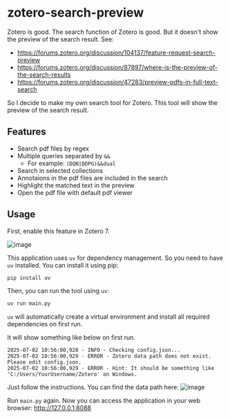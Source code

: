 # zotero-search-preview

Zotero is good. The search function of Zotero is good. But it doesn't show the preview of the search result. See:

- https://forums.zotero.org/discussion/104137/feature-request-search-preview
- https://forums.zotero.org/discussion/87897/where-is-the-preview-of-the-search-results
- https://forums.zotero.org/discussion/47283/preview-pdfs-in-full-text-search

So I decide to make my own search tool for Zotero. This tool will show the preview of the search result.

## Features
- Search pdf files by regex
- Multiple queries separated by `&&`
  - For example: `(DQN|DDPG)&&dual`
- Search in selected collections
- Annotaions in the pdf files are included in the search
- Highlight the matched text in the preview
- Open the pdf file with default pdf viewer

## Usage

First, enable this feature in Zotero 7.

![image](https://github.com/user-attachments/assets/353c1e66-a7cf-470a-8ab0-e414accc40a5)

This application uses `uv` for dependency management. So you need to have `uv` installed. You can install it using pip:

```bash
pip install uv
```

Then, you can run the tool using `uv`:

```bash
uv run main.py
```

`uv` will automatically create a virtual environment and install all required dependencies on first run.

It will show something like below on first run.
```
2025-07-02 10:56:00,928 - INFO - Checking config.json...
2025-07-02 10:56:00,929 - ERROR - Zotero data path does not exist. Please edit config.json.
2025-07-02 10:56:00,929 - ERROR - Hint: It should be something like 'C:/Users/YourUsername/Zotero' on Windows.
```

Just follow the instructions. You can find the data path here:
![image](https://github.com/user-attachments/assets/41aee990-1938-4484-b623-6b6496194032)

Run `main.py` again. Now you can access the application in your web browser: http://127.0.0.1:8088
